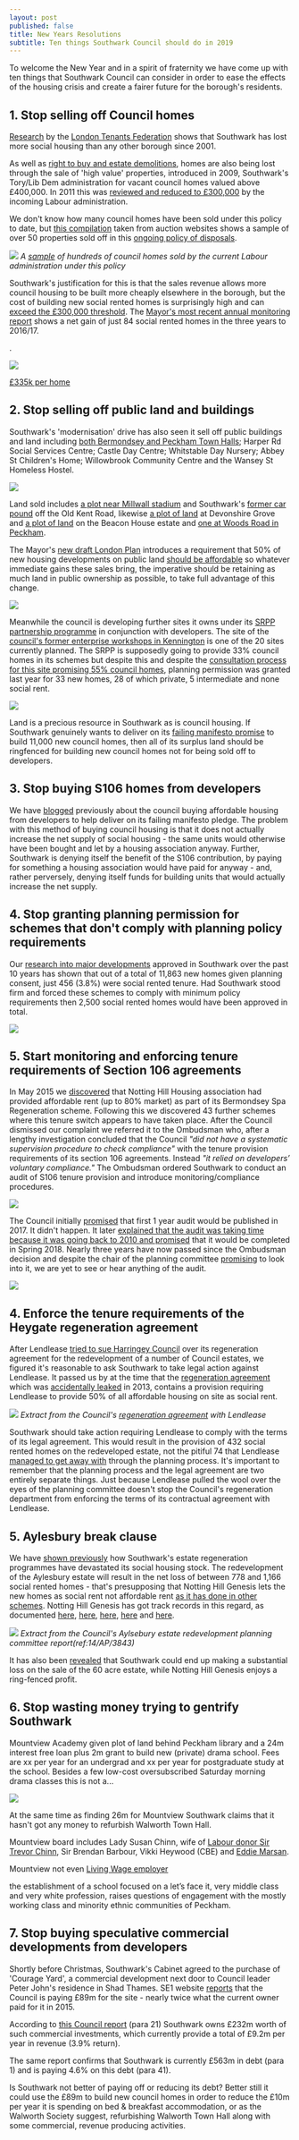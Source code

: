 ```yaml
---
layout: post
published: false
title: New Years Resolutions
subtitle: Ten things Southwark Council should do in 2019
---
```

To welcome the New Year and in a spirit of fraternity we have come up with ten things that Southwark Council can consider in order to ease the effects of the housing crisis and create a fairer future for the borough's residents.

## 1. Stop selling off Council homes
[Research](http://www.londontenants.org/publications/other/Boroughs%20SR%20loss%20or%20gain%202001-17%20(FF4).jpg) by the [London Tenants Federation](http://londontenants.org) shows that Southwark has lost more social housing than any other borough since 2001.

As well as [right to buy and estate demolitions](http://35percent.org/the-southwark-clearances/), homes are also being lost through the sale of 'high value' properties, introduced in 2009, Southwark's Tory/Lib Dem administration for vacant council homes valued above £400,000. In 2011 this was [reviewed and reduced to £300,000](http://moderngov.southwark.gov.uk/documents/s19458/Report%20Review%20of%20Void%20Disposal%20Strategy.pdf) by the incoming Labour administration.

We don't know how many council homes have been sold under this policy to date, but [this compilation](http://35percent.org/img/sold_by_southwark.pdf) taken from auction websites shows a sample of over 50 properties sold off in this [ongoing policy of disposals](http://moderngov.southwark.gov.uk/ieDecisionDetails.aspx?AIId=48244).

![](http://35percent.org/img/samplecouncilhomessold.png)
*A [sample](/sold_by_southwark.pdf) of hundreds of council homes sold by the current Labour administration under this policy*

Southwark's justification for this is that the sales revenue allows more council housing to be built more cheaply elsewhere in the borough, but the cost of building new social rented homes is surprisingly high and can [exceed the £300,000 threshold]().  The [Mayor's most recent annual monitoring report](https://www.london.gov.uk/sites/default/files/amr_14_final_20180927.pdf) shows a net gain of just 84 social rented homes in the three years to 2016/17.

.

![](http://35percent.org/img/buildcost.png)

[£335k per home](http://moderngov.southwark.gov.uk/documents/s75190/Report%20Gateway%202%20-%20Contract%20Award%20Construction%20of%20New%20Build%20Units%20at%20Pelier%20Street.pdf)

## 2. Stop selling off public land and buildings
Southwark's 'modernisation' drive has also seen it sell off public buildings and land including [both Bermondsey and Peckham Town Halls](http://35percent.org/southwark-town-halls/); Harper Rd Social Services Centre; Castle Day Centre; Whitstable Day Nursery; Abbey St Children's Home; Willowbrook Community Centre and the Wansey St Homeless Hostel.

![](http://35percent.org/img/selloff2.png)

Land sold includes [a plot near Millwall stadium](http://moderngov.southwark.gov.uk/ieDecisionDetails.aspx?Id=5885) and Southwark's [former car pound](http://moderngov.southwark.gov.uk/ieDecisionDetails.aspx?Id=6563) off the Old Kent Road, likewise [a plot of land](http://moderngov.southwark.gov.uk/ieIssueDetails.aspx?IId=50017404&PlanId=0&Opt=3#AI50577) at Devonshire Grove and [a plot of land](http://moderngov.southwark.gov.uk/ieDecisionDetails.aspx?Id=3755) on the Beacon House estate and [ one at Woods Road in Peckham](http://moderngov.southwark.gov.uk/ieDecisionDetails.aspx?AIId=29450).

The Mayor's [new draft London Plan](https://www.london.gov.uk/what-we-do/planning/london-plan/new-london-plan/what-new-london-plan) introduces a requirement that 50% of new housing developments on public land [should be affordable](https://www.london.gov.uk/sites/default/files/draft_london_plan_chapter_4.pdf) so whatever immediate gains these sales bring, the imperative should be retaining as much land in public ownership as possible, to take full advantage of this change.

<a href="http://35percent.org/img/soldland.png"><img src="http://35percent.org/img/soldland.png"></a>

Meanwhile the council is developing further sites it owns under its [SRPP partnership programme](https://www.southwark.gov.uk/regeneration/southwark-regeneration-in-partnership-programme) in conjunction with developers. The site of the [council's former enterprise workshops in Kennington](https://www.southwark.gov.uk/regeneration/southwark-regeneration-in-partnership-programme?chapter=7) is one of the 20 sites currently planned. The SRPP is supposedly going to provide 33% council homes in its schemes but despite this and despite the [consultation process for this site promising 55% council homes](https://consultations.southwark.gov.uk/planning-and-regeneration/2nd-round-consultation-braganza-street-workshops/supporting_documents/Braganza%20Online.pdf), planning permission was granted last year for 33 new homes, 28 of which private, 5 intermediate and none social rent.

![](http://35percent.org/img/braganzascheme2.png)

Land is a precious resource in Southwark as is council housing. If Southwark genuinely wants to deliver on its [failing manifesto promise](http://35percent.org/2018-11-12-11000-council-homes-manifesto-pledge/) to build 11,000 new council homes, then all of its surplus land should be ringfenced for building new council homes not for being sold off to developers.

## 3. Stop buying S106 homes from developers
We have [blogged](http://35percent.org/2018-11-12-11000-council-homes-manifesto-pledge/#buying-affordable-housing-instead) previously about the council buying affordable housing from developers to help deliver on its failing manifesto pledge. The problem with this method of buying council housing is that it does not actually increase the net supply of social housing - the same units would otherwise have been bought and let by a housing association anyway. Further, Southwark is denying itself the benefit of the S106 contribution, by paying for something a housing association would have paid for anyway - and, rather perversely, denying itself funds for building units that would actually increase the net supply.

## 4. Stop granting planning permission for schemes that don't comply with planning policy requirements
Our [research into major developments](http://35percent.org/img/major-schemes) approved in Southwark over the past 10 years has shown that out of a total of 11,863 new homes given planning consent, just 456 (3.8%) were social rented tenure. Had Southwark stood firm and forced these schemes to comply with minimum policy requirements then 2,500 social rented homes would have been approved in total.

![](http://35percent.org/img/majschemes.png)

## 5. Start monitoring and enforcing tenure requirements of Section 106 agreements
In May 2015 we [discovered](https://www.southwarknews.co.uk/news/southwark-council-probes-44-missing-social-homes/) that Notting Hill Housing association had provided affordable rent (up to 80% market) as part of its Bermondsey Spa Regeneration scheme. Following this we discovered 43 further schemes where this tenure switch appears to have taken place. After the Council dismissed our complaint we referred it to the Ombudsman who, after a lengthy investigation concluded that the Council _"did not have a systematic supervision procedure to check compliance"_ with the tenure provision requirements of its section 106 agreements. Instead _"it relied on developers’ voluntary compliance."_ The Ombudsman ordered Southwark to conduct an audit of S106 tenure provision and introduce monitoring/compliance procedures. 

![](http://35percent.org/img/LGOFinalDecisionSOR.png)

The Council initially [promised](https://www.southwarknews.co.uk/news/gov-report-finds-council-failed-years-monitor-developers-broken-promises-provide-social-housing/) that first 1 year audit would be published in 2017. It didn't happen. It later [explained that the audit was taking time because it was going back to 2010 and promised](https://www.southwarknews.co.uk/news/council-will-clamp-housing-providers-flunk-affordable-housing-promises/) that it would be completed in Spring 2018. Nearly three years have now passed since the Ombudsman decision and despite the chair of the planning committee [promising](https://twitter.com/cllrmseaton/status/1058056214230253573) to look into it, we are yet to see or hear anything of the audit.

![](http://35percent.org/img/snauditpromise2.png)

## 4. Enforce the tenure requirements of the Heygate regeneration agreement
After Lendlease [tried to sue Harringey Council](https://www.insidehousing.co.uk/news/lendlease-sues-haringey-council-over-4bn-vehicle-59072) over its regeneration agreement for the redevelopment of a number of Council estates, we figured it's reasonable to ask Southwark to take legal action against Lendlease. It passed us by at the time that the [regeneration agreement](https://southwarknotes.files.wordpress.com/2013/02/ra.pdf) which was [accidentally leaked](https://www.newstatesman.com/news/2013/02/southwark-accidentally-leaks-confidential-information) in 2013, contains a provision requiring Lendlease to provide 50% of all affordable housing on site as social rent.

![](http://35percent.org/img/ratenuresplit.png)
*Extract from the Council's [regeneration agreement](https://southwarknotes.files.wordpress.com/2013/02/ra.pdf) with Lendlease*

Southwark should take action requiring Lendlease to comply with the terms of its legal agreement. This would result in the provision of 432 social rented homes on the redeveloped estate, not the pitiful 74 that Lendlease [managed to get away with](https://www.theguardian.com/cities/2015/jun/25/london-developers-viability-planning-affordable-social-housing-regeneration-oliver-wainwright) through the planning process. It's important to remember that the planning process and the legal agreement are two entirely separate things. Just because Lendlease pulled the wool over the eyes of the planning committee doesn't stop the Council's regeneration department from enforcing the terms of its contractual agreement with Lendlease. 

## 5. Aylesbury break clause
We have [shown previously](http://35percent.org/the-southwark-clearances/) how Southwark's estate regeneration programmes have devastated its social housing stock. The redevelopment of the Aylesbury estate will result in the net loss of between 778 and 1,166 social rented homes - that's presupposing that Notting Hill Genesis lets the new homes as social rent not affordable rent [as it has done in other schemes](https://www.southwarknews.co.uk/news/council-takes-no-legal-action-over-44-missing-social-housing-units/). Notting Hill Genesis has got track records in this regard, as documented [here]( http://35percent.org/2017-01-16-draft-more-on-notting-hill/#former-notting-hill-exec-spills-beans-on-ceo), [here](https://www.theguardian.com/housing-network/2015/aug/14/social-housing-britain-future-profit-purpose-genesis), [here](https://www.theguardian.com/society/2018/jun/13/fury-affordable-homes-redeveloped-sold-housing-associations), [here](https://www.theguardian.com/society/2018/jun/13/fury-affordable-homes-redeveloped-sold-housing-associations) and [here](https://www.theguardian.com/society/2018/mar/24/london-social-housing-sell-off-protest-luxury-hotel).

![](http://35percent.org/img/aylesburynetloss.png)
*Extract from the Council's Aylsebury estate redevelopment planning committee report(ref:14/AP/3843)*

It has also been [revealed](https://www.theguardian.com/cities/2018/sep/12/london-council-aylesbury-estate-development-southwark-financial-risk) that Southwark could end up making a substantial loss on the sale of the 60 acre estate, while Notting Hill Genesis enjoys a ring-fenced profit.  

## 6. Stop wasting money trying to gentrify Southwark
Mountview Academy given plot of land behind Peckham library and a 24m interest free loan plus 2m grant to build new (private) drama school. Fees are xx per year for an undergrad and xx per year for postgraduate study at the school. Besides a few low-cost oversubscribed Saturday morning drama classes this is not a...

![](http://35percent.org/img/mview.jpg)



At the same time as finding 26m for Mountview Southwark claims that it hasn't got any money to refurbish Walworth Town Hall.

Mountview board includes Lady Susan Chinn, wife of [Labour donor Sir Trevor Chinn](https://www.totalpolitics.com/articles/news/sir-trevor-chinn-becomes-latest-labour-donor-fund-dan-jarvis-machine), Sir Brendan Barbour, Vikki Heywood (CBE) and [Eddie Marsan](https://twitter.com/eddiemarsan).

Mountview not even [Living Wage employer](https://www.livingwage.org.uk/accredited-living-wage-employers)

the establishment of a school focused on a let’s face it, very middle class and very white profession, raises questions of engagement with the mostly working class and minority ethnic communities of Peckham.

## 7. Stop buying speculative commercial developments from developers
Shortly before Christmas, Southwark's Cabinet agreed to the purchase of 'Courage Yard', a commercial development next door to Council leader Peter John's residence in Shad Thames. SE1 website [reports](https://www.london-se1.co.uk/news/view/9791) that the Council is paying £89m for the site - nearly twice what the current owner paid for it in 2015.

According to [this Council report](http://moderngov.southwark.gov.uk/documents/s76412/Report%20Treasury%20Management%20Outturn.pdf) (para 21) Southwark owns £232m worth of such commercial investments, which currently provide a total of £9.2m per year in revenue (3.9% return). 

The same report confirms that Southwark is currently £563m in debt (para 1) and is paying 4.6% on this debt (para 41). 

Is Southwark not better of paying off or reducing its debt?
Better still it could use the £89m to build new council homes in order to reduce the £10m per year it is spending on bed & breakfast accommodation, or as the Walworth Society suggest, refurbishing Walworth Town Hall along with some commercial, revenue producing activities.
